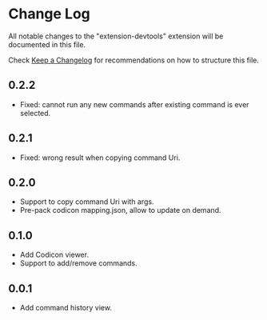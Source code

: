 # Change Log

All notable changes to the "extension-devtools" extension will be documented in this file.

Check [Keep a Changelog](http://keepachangelog.com/) for recommendations on how to structure this file.

## 0.2.2
- Fixed: cannot run any new commands after existing command is ever selected.

## 0.2.1
- Fixed: wrong result when copying command Uri.

## 0.2.0
- Support to copy command Uri with args.
- Pre-pack codicon mapping.json, allow to update on demand.

## 0.1.0
- Add Codicon viewer.
- Support to add/remove commands.

## 0.0.1
- Add command history view.